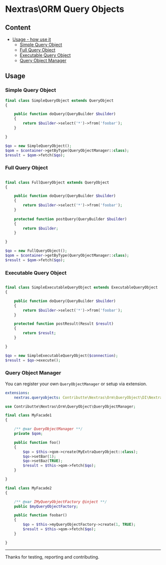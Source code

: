 # Nextras\ORM Query Objects

## Content

- [Usage - how use it](#usage)
    - [Simple Query Object](#simple-query-object)
    - [Full Query Object](#full-query-object)
    - [Executable Query Object](#executable-query-object)
    - [Query Object Manager](#query-object-manager)

## Usage

### Simple Query Object

```php
final class SimpleQueryObject extends QueryObject
{

    public function doQuery(QueryBuilder $builder)
    {
        return $builder->select('*')->from('foobar');
    }

}
```

```php
$qo = new SimpleQueryObject();
$qom = $container->getByType(QueryObjectManager::class);
$result = $qom->fetch($qo);
```

### Full Query Object

```php

final class FullQueryObject extends QueryObject
{

    public function doQuery(QueryBuilder $builder)
    {
        return $builder->select('*')->from('foobar');
    }
    
    protected function postQuery(QueryBuilder $builder)
    {
        return $builder;
    }

}
```

```php
$qo = new FullQueryObject();
$qom = $container->getByType(QueryObjectManager::class);
$result = $qom->fetch($qo);
```

### Executable Query Object

```php

final class SimpleExecutableQueryObject extends ExecutableQueryObject
{

    public function doQuery(QueryBuilder $builder)
    {
        return $builder->select('*')->from('foobar');
    }

    protected function postResult(Result $result)
    {
        return $result;
    }

}
```

```php
$qo = new SimpleExecutableQueryObject($connection);
$result = $qo->execute();
```

### Query Object Manager

You can register your own `QueryObjectManager` or setup via extension.

```yaml
extensions:
    nextras.queryobjects: Contributte\Nextras\Orm\QueryObject\DI\NextrasQueryObjectExtension
```

```php
use Contributte\Nextras\Orm\QueryObject\QueryObjectManager;

final class MyFacade1
{

    /** @var QueryObjectManager **/
    private $qom;

    public function foo()
    {
        $qo = $this->qom->create(MyExtraQueryObject::class);
        $qo->setBar(1);
        $qo->setBaz(TRUE);
        $result = $this->qom->fetch($qo);
    }

}
```

```php
final class MyFacade2
{

    /** @var IMyQueryObjectFactory @inject **/
    public $myQueryObjectFactory;

    public function foobar()
    {
        $qo = $this->myQueryObjectFactory->create(1, TRUE);
        $result = $this->qom->fetch($qo);
    }

}
```

-----

Thanks for testing, reporting and contributing.
